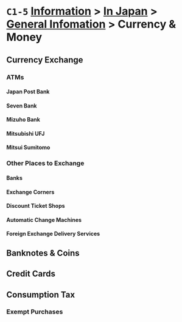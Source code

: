 # `C1-5` [Information](../../) > [In Japan](../) > [General Infomation](../general%20information) > Currency & Money

## Currency Exchange
### ATMs
#### Japan Post Bank
#### Seven Bank
#### Mizuho Bank
#### Mitsubishi UFJ
#### Mitsui Sumitomo

### Other Places to Exchange
#### Banks
#### Exchange Corners
#### Discount Ticket Shops
#### Automatic Change Machines
#### Foreign Exchange Delivery Services

## Banknotes & Coins
## Credit Cards
## Consumption Tax
### Exempt Purchases
